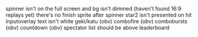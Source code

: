 spinner isn't on the full screen and bg isn't dimmed (haven't found 16:9 replays yet)
there's no finish sprite after spinner
star2 isn't presented on hit
inputoverlay text isn't white 
geki/katu (obv)
combofire (obv)
combobursts (obv)
countdown (obv)
spectator list should be above leaderboard
